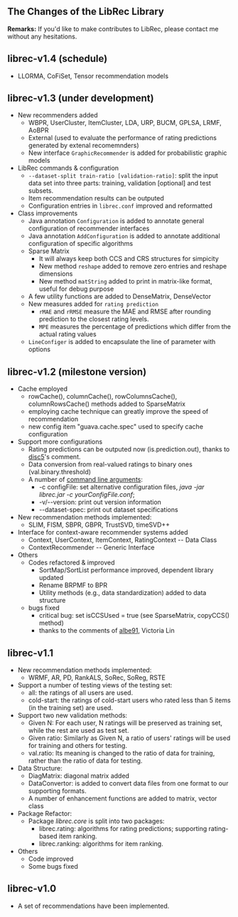 ## The Changes of the LibRec Library

**Remarks:** If you'd like to make contributes to LibRec, please contact me without any hesitations.  

## librec-v1.4 (schedule)
* LLORMA, CoFiSet, Tensor recommendation models

## librec-v1.3 (under development)
* New recommenders added
  * WBPR, UserCluster, ItemCluster, LDA, URP, BUCM, GPLSA, LRMF, AoBPR
  * External (used to evaluate the performance of rating predictions generated by extenal recomemnders)
  * New interface `GraphicRecommender` is added for probabilistic graphic models
* LibRec commands & configuration
  * `--dataset-split train-ratio [validation-ratio]`: split the input data set into three parts: training, validation [optional] and test subsets. 
  * Item recommendation results can be outputed
  * Configuration entries in `librec.conf` improved and reformatted
* Class improvements
  * Java annotation `Configuration` is added to annotate general configuration of recommender interfaces
  * Java annotation `AddConfiguration` is added to annotate additional configuration of specific algorithms
  * Sparse Matrix
    * It will always keep both CCS and CRS structures for simpicity
    * New method `reshape` added to remove zero entries and reshape dimensions
    * New method `matString` added to print in matrix-like format, useful for debug purpose
  * A few utility functions are added to DenseMatrix, DenseVector
  * New measures added for `rating prediction`
    * `rMAE` and `rRMSE` measure the MAE and RMSE after rounding prediction to the closest rating levels. 
    * `MPE` measures the percentage of predictions which differ from the actual rating values 
  * `LineConfiger` is added to encapsulate the line of parameter with options 

## librec-v1.2 (milestone version)
* Cache employed
  * rowCache(), columnCache(), rowColumnsCache(), columnRowsCache() methods added to SparseMatrix
  * employing cache technique can greatly improve the speed of recommendation
  * new config item "guava.cache.spec" used to specify cache configuration
* Support more configurations
  * Rating predictions can be outputed now (is.prediction.out), thanks to [disc5](https://github.com/disc5)'s comment. 
  * Data conversion from real-valued ratings to binary ones (val.binary.threshold)
  * A number of [command line arguments](http://www.librec.net/tutorial.html#cmd): 
    * -c configFile: set alternative configuration files,  *java -jar librec.jar -c yourConfigFile.conf*; 
    * -v/--version: print out version information
    * --dataset-spec: print out dataset specifications
* New recommendation methods implemented:
  * SLIM, FISM, SBPR, GBPR, TrustSVD, timeSVD++
* Interface for context-aware recommender systems added
  * Context, UserContext, ItemContext, RatingContext  -- Data Class
  * ContextRecommender -- Generic Interface
* Others
  * Codes refactored & improved
    * SortMap/SortList performance improved, dependent library updated
    * Rename BRPMF to BPR
    * Utility methods (e.g., data standardization) added to data structure
  * bugs fixed
    * critical bug: set isCCSUsed = true (see SparseMatrix, copyCCS() method)
    * thanks to the comments of [albe91](https://github.com/albe91), Victoria Lin

## librec-v1.1

* New recommendation methods implemented: 
  * WRMF, AR, PD, RankALS, SoRec, SoReg, RSTE  
* Support a number of testing views of the testing set:
  * all: the ratings of all users are used. 
  * cold-start: the ratings of cold-start users who rated less than 5 items (in the training set) are used.
* Support two new validation methods:
  * Given N: For each user, N ratings will be preserved as training set, while the rest are used as test set. 
  * Given ratio: Similarly as Given N, a ratio of users' ratings will be used for training and others for testing. 
  * val.ratio: Its meaning is changed to the ratio of data for training, rather than the ratio of data for testing.
* Data Structure:
  * DiagMatrix: diagonal matrix added
  * DataConvertor: is added to convert data files from one format to our supporting formats. 
  * A number of enhancement functions are added to matrix, vector class
* Package Refactor:
  * Package *librec.core* is split into two packages: 
    * librec.rating: algorithms for rating predictions; supporting rating-based item ranking. 
    * librec.ranking: algorithms for item ranking. 
* Others
  * Code improved
  * Some bugs fixed

## librec-v1.0

* A set of recommendations have been implemented. 
